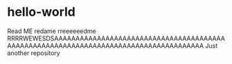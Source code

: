 # hello-world
Read ME redame rreeeeeedme    RRRRWEWESDSAAAAAAAAAAAAAAAAAAAAAAAAAAAAAAAAAAAAAAAAAAAAAAAAAAAAAAAAAAAAAAAAAAAAAAAAAAAAAAAAAAAAAA
Just another repository
